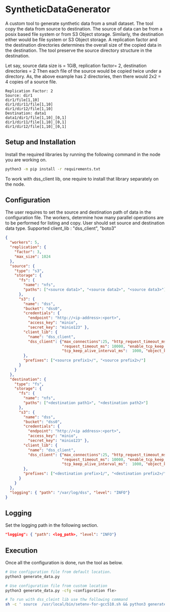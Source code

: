 # SyntheticDataGenerator
A custom tool to generate synthetic data from a small dataset. The tool copy the data from source to destination.
The source of data can be from a posix based file system or from S3 Object storage. Similarly, the destination
 either would be file system or S3 Object storage. A replication factor and the destination directories
 determines the overall size of the copied data in the destination. The tool preserve the 
 source directory structure in the destination. 
 
 Let say, source data size is = 1GiB, replication factor= 2, destination directories = 2
 Then each file of the source would be copied twice under a directory. As, the above example
 has 2 directories, then there would 2x2 = 4 copies of a source file. 
 
 ```
Replication Factor: 2
Source: dir1
dir1/file[1,10]
dir1/dir11/file[1,10]
dir1/dir12/file[1,10]
Destination: data1
data1/dir1/file[1,10]_[0,1]
dir1/dir11/file[1,10]_[0,1]
dir1/dir12/file[1,10]_[0,1]
```
## Setup and Installation

Install the required libraries by running the following command in the node you are working on.

```bash
python3 -m pip install -r requirements.txt
```

To work with dss_client lib, one require to install that library separately on the node.

## Configuration
The user requires to set the source and destination path of data in the configuration file.
The workers, determine how many parallel operations are to be performed for listing and copy.
User should set source and destination data type. 
Supported client_lib : "dss_client", "boto3"
```json
{
  "workers": 5,
  "replication": {
    "factor": 3,
    "max_size": 1024
  },
  "source": {
    "type": "s3",
    "storage": {
      "fs": {
        "name": "nfs",
        "paths": ["<source data1>", "<source data2>", "<source data3>"]
      },
      "s3": {
        "name": "dss",
        "bucket": "dss0",
        "credentials": {
          "endpoint": "http://<ip-address>:<port>",
          "access_key": "minio",
          "secret_key": "minio123" },
        "client_lib": {
          "name": "dss_client",
          "dss_client": {"max_connections":25, "http_request_timeout_ms":0, "connect_timeout_ms":1000,
                         "request_timeout_ms": 10000, "enable_tcp_keep_alive":true,
                         "tcp_keep_alive_interval_ms":  1000, "object_keys_per_page_count":  1000}
        },
        "prefixes": ["<source prefix1>/", "<source prefix2>/"]
      }
    }
  },
  "destination": {
    "type": "fs",
    "storage": {
      "fs": {
        "name": "nfs",
        "paths": ["<destination path1>", "<destination path2>"]
      },
      "s3": {
        "name": "dss",
        "bucket": "dss0",
        "credentials": {
          "endpoint": "http://<ip address>:<port>",
          "access_key": "minio",
          "secret_key": "minio123" },
        "client_lib": {
          "name": "dss_client",
          "dss_client": {"max_connections":25, "http_request_timeout_ms":0, "connect_timeout_ms":1000,
                         "request_timeout_ms": 10000, "enable_tcp_keep_alive":true,
                         "tcp_keep_alive_interval_ms":  1000, "object_keys_per_page_count":  1000}
        },
        "prefixes": ["<destination prefix>1/", "<destination prefix2>/"]
      }
    }
  },
  "logging": { "path": "/var/log/dss", "level": "INFO"}
}
```
## Logging

Set the logging path in the following section.

```json
"logging": { "path": <log_path>, "level": "INFO"}
```

## Execution
Once all the configuration is done, run the tool as below.
```bash
# Use configuration file from default location.
python3 generate_data.py

# Use configuration file from custom location
python3 generate_data.py -cfg <configuration fle>

# To run with dss_cleint lib use thw following command
sh -c ' source  /usr/local/bin/setenv-for-gcc510.sh && python3 generate_data.py '
```
